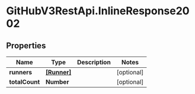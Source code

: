 # GitHubV3RestApi.InlineResponse2002

## Properties

Name | Type | Description | Notes
------------ | ------------- | ------------- | -------------
**runners** | [**[Runner]**](Runner.md) |  | [optional] 
**totalCount** | **Number** |  | [optional] 


